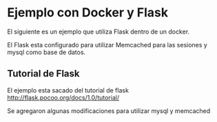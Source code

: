 # Ejemplo con Docker y Flask

El siguiente es un ejemplo que utiliza Flask dentro de un docker.

El Flask esta configurado para utilizar Memcached para las sesiones y mysql como base de datos.


## Tutorial de Flask
El ejemplo esta sacado del tutorial de flask http://flask.pocoo.org/docs/1.0/tutorial/


Se agregaron algunas modificaciones para utilizar mysql y memcached

